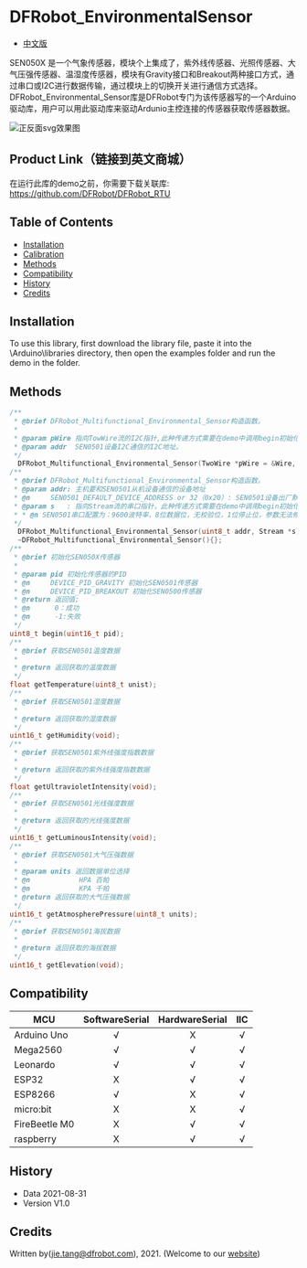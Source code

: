 DFRobot_EnvironmentalSensor
===========================

* [中文版](./README_CN.md)

SEN050X 是一个气象传感器，模块个上集成了，紫外线传感器、光照传感器、大气压强传感器、温湿度传感器，模块有Gravity接口和Breakout两种接口方式，通过串口或I2C进行数据传输，通过模块上的切换开关进行通信方式选择。
DFRobot_Environmental_Sensor库是DFRobot专门为该传感器写的一个Arduino驱动库，用户可以用此驱动库来驱动Ardunio主控连接的传感器获取传感器数据。

![正反面svg效果图](https://www.dfrobot.co)

## Product Link（链接到英文商城）
  在运行此库的demo之前，你需要下载关联库: https://github.com/DFRobot/DFRobot_RTU
  
## Table of Contents

* [Installation](#installation)
* [Calibration](#calibration)
* [Methods](#methods)
* [Compatibility](#compatibility)
* [History](#history)
* [Credits](#credits)

## Installation

To use this library, first download the library file, paste it into the \Arduino\libraries directory, then open the examples folder and run the demo in the folder.

## Methods

```C++
/**
 * @brief DFRobot_Multifunctional_Environmental_Sensor构造函数。
 * 
 * @param pWire 指向TowWire流的I2C指针,此种传递方式需要在demo中调用begin初始化ArduinoI2C配置。
 * @param addr  SEN0501设备I2C通信的I2C地址。
 */
  DFRobot_Multifunctional_Environmental_Sensor(TwoWire *pWire = &Wire, uint8_t addr = SEN050X_DEFAULT_DEVICE_ADDRESS);
/**
 * @brief DFRobot_Multifunctional_Environmental_Sensor构造函数。
 * @param addr: 主机要和SEN0501从机设备通信的设备地址
 * @n     SEN0501_DEFAULT_DEVICE_ADDRESS or 32（0x20）: SEN0501设备出厂默认设备地址，如果用户没有修改设备的地址，那么SEN0501的设备地址为32。
 * @param s   : 指向Stream流的串口指针，此种传递方式需要在demo中调用begin初始化Arduino主控的通信串口配置，需和SEN0501设备从机的串口配置一致
 * * @n SEN0501串口配置为：9600波特率，8位数据位，无校验位，1位停止位，参数无法修改。
 */
  DFRobot_Multifunctional_Environmental_Sensor(uint8_t addr, Stream *s);
  ~DFRobot_Multifunctional_Environmental_Sensor(){};
/**
 * @brief 初始化SEN050X传感器
 * 
 * @param pid 初始化传感器的PID
 * @n     DEVICE_PID_GRAVITY 初始化SEN0501传感器
 * @n     DEVICE_PID_BREAKOUT 初始化SEN0500传感器
 * @return 返回值;
 * @n      0：成功
 * @n      -1:失败
 */
uint8_t begin(uint16_t pid);
/**
 * @brief 获取SEN0501温度数据
 * 
 * @return 返回获取的温度数据
 */
float getTemperature(uint8_t unist);
/**
 * @brief 获取SEN0501湿度数据
 * 
 * @return 返回获取的湿度数据
 */
uint16_t getHumidity(void);
/**
 * @brief 获取SEN0501紫外线强度指数数据
 * 
 * @return 返回获取的紫外线强度指数数据
 */
float getUltravioletIntensity(void);
/**
 * @brief 获取SEN0501光线强度数据
 * 
 * @return 返回获取的光线强度数据
 */
uint16_t getLuminousIntensity(void);
/**
 * @brief 获取SEN0501大气压强数据
 * 
 * @param units 返回数据单位选择
 * @n            HPA 百帕
 * @n            KPA 千帕
 * @return 返回获取的大气压强数据
 */
uint16_t getAtmospherePressure(uint8_t units);
/**
 * @brief 获取SEN0501海拔数据
 * 
 * @return 返回获取的海拔数据
 */
uint16_t getElevation(void);
```

## Compatibility

MCU                | SoftwareSerial | HardwareSerial |      IIC      |
------------------ | :----------: | :----------: | :----------: | 
Arduino Uno        |      √       |      X       |      √       |
Mega2560           |      √       |      √       |      √       |
Leonardo           |      √       |      √       |      √       |
ESP32              |      X       |      √       |      √       |
ESP8266            |      √       |      X       |      √       |
micro:bit          |      X       |      X       |      √       |
FireBeetle M0      |      X       |      √       |      √       |
raspberry          |      X       |      √       |      √       |

## History

- Data 2021-08-31
- Version V1.0

## Credits

Written by(jie.tang@dfrobot.com), 2021. (Welcome to our [website](https://www.dfrobot.com/))
